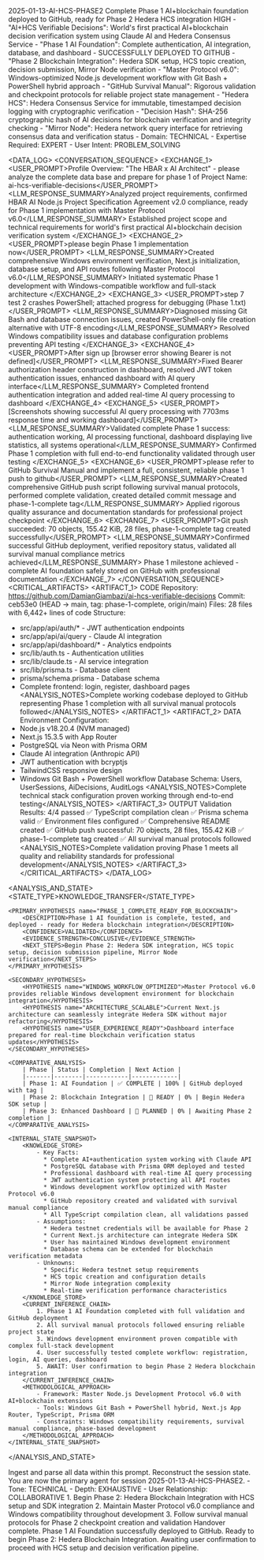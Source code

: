 <METADATA>
    <SESSION_ID>2025-01-13-AI-HCS-PHASE2</SESSION_ID>
    <HANDOVER_TOPIC>Complete Phase 1 AI+blockchain foundation deployed to GitHub, ready for Phase 2 Hedera HCS integration</HANDOVER_TOPIC>
    <PRIORITY_LEVEL>HIGH</PRIORITY_LEVEL>
    <CORE_CONCEPTS_DEFINED>
        - "AI+HCS Verifiable Decisions": World's first practical AI+blockchain decision verification system using Claude AI and Hedera Consensus Service
        - "Phase 1 AI Foundation": Complete authentication, AI integration, database, and dashboard - SUCCESSFULLY DEPLOYED TO GITHUB
        - "Phase 2 Blockchain Integration": Hedera SDK setup, HCS topic creation, decision submission, Mirror Node verification
        - "Master Protocol v6.0": Windows-optimized Node.js development workflow with Git Bash + PowerShell hybrid approach
        - "GitHub Survival Manual": Rigorous validation and checkpoint protocols for reliable project state management
        - "Hedera HCS": Hedera Consensus Service for immutable, timestamped decision logging with cryptographic verification
        - "Decision Hash": SHA-256 cryptographic hash of AI decisions for blockchain verification and integrity checking
        - "Mirror Node": Hedera network query interface for retrieving consensus data and verification status
    </CORE_CONCEPTS_DEFINED>
    <CONTEXT_DEPENDENCIES>
        - Domain: TECHNICAL
        - Expertise Required: EXPERT
        - User Intent: PROBLEM_SOLVING
    </CONTEXT_DEPENDENCIES>
</METADATA>

<DATA_LOG>
    <CONVERSATION_SEQUENCE>
        <EXCHANGE_1>
            <USER_PROMPT>Profile Overview: "The HBAR x AI Architect" - please analyze the complete data base and prepare for phase 1 of Project Name: ai-hcs-verifiable-decisions</USER_PROMPT>
            <LLM_RESPONSE_SUMMARY>Analyzed project requirements, confirmed HBAR AI Node.js Project Specification Agreement v2.0 compliance, ready for Phase 1 implementation with Master Protocol v6.0</LLM_RESPONSE_SUMMARY>
            <SIGNIFICANCE>Established project scope and technical requirements for world's first practical AI+blockchain decision verification system</SIGNIFICANCE>
        </EXCHANGE_1>
        <EXCHANGE_2>
            <USER_PROMPT>please begin Phase 1 implementation now</USER_PROMPT>
            <LLM_RESPONSE_SUMMARY>Created comprehensive Windows environment verification, Next.js initialization, database setup, and API routes following Master Protocol v6.0</LLM_RESPONSE_SUMMARY>
            <SIGNIFICANCE>Initiated systematic Phase 1 development with Windows-compatible workflow and full-stack architecture</SIGNIFICANCE>
        </EXCHANGE_2>
        <EXCHANGE_3>
            <USER_PROMPT>step 7 test 2 crashes PowerShell; attached progress for debugging (Phase 1.txt)</USER_PROMPT>
            <LLM_RESPONSE_SUMMARY>Diagnosed missing Git Bash and database connection issues, created PowerShell-only file creation alternative with UTF-8 encoding</LLM_RESPONSE_SUMMARY>
            <SIGNIFICANCE>Resolved Windows compatibility issues and database configuration problems preventing API testing</SIGNIFICANCE>
        </EXCHANGE_3>
        <EXCHANGE_4>
            <USER_PROMPT>After sign up [browser error showing Bearer is not defined]</USER_PROMPT>
            <LLM_RESPONSE_SUMMARY>Fixed Bearer authorization header construction in dashboard, resolved JWT token authentication issues, enhanced dashboard with AI query interface</LLM_RESPONSE_SUMMARY>
            <SIGNIFICANCE>Completed frontend authentication integration and added real-time AI query processing to dashboard</SIGNIFICANCE>
        </EXCHANGE_4>
        <EXCHANGE_5>
            <USER_PROMPT>[Screenshots showing successful AI query processing with 7703ms response time and working dashboard]</USER_PROMPT>
            <LLM_RESPONSE_SUMMARY>Validated complete Phase 1 success: authentication working, AI processing functional, dashboard displaying live statistics, all systems operational</LLM_RESPONSE_SUMMARY>
            <SIGNIFICANCE>Confirmed Phase 1 completion with full end-to-end functionality validated through user testing</SIGNIFICANCE>
        </EXCHANGE_5>
        <EXCHANGE_6>
            <USER_PROMPT>please refer to GitHub Survival Manual and implement a full, consistent, reliable phase 1 push to github</USER_PROMPT>
            <LLM_RESPONSE_SUMMARY>Created comprehensive GitHub push script following survival manual protocols, performed complete validation, created detailed commit message and phase-1-complete tag</LLM_RESPONSE_SUMMARY>
            <SIGNIFICANCE>Applied rigorous quality assurance and documentation standards for professional project checkpoint</SIGNIFICANCE>
        </EXCHANGE_6>
        <EXCHANGE_7>
            <USER_PROMPT>Git push succeeded: 70 objects, 155.42 KiB, 28 files, phase-1-complete tag created successfully</USER_PROMPT>
            <LLM_RESPONSE_SUMMARY>Confirmed successful GitHub deployment, verified repository status, validated all survival manual compliance metrics achieved</LLM_RESPONSE_SUMMARY>
            <SIGNIFICANCE>Phase 1 milestone achieved - complete AI foundation safely stored on GitHub with professional documentation</SIGNIFICANCE>
        </EXCHANGE_7>
    </CONVERSATION_SEQUENCE>
    <CRITICAL_ARTIFACTS>
        <ARTIFACT_1>
            <TYPE>CODE</TYPE>
            <CONTENT>Repository: https://github.com/DamianGiambazi/ai-hcs-verifiable-decisions
Commit: ceb53e0 (HEAD -> main, tag: phase-1-complete, origin/main)
Files: 28 files with 6,442+ lines of code
Structure:
- src/app/api/auth/* - JWT authentication endpoints
- src/app/api/ai/query - Claude AI integration
- src/app/api/dashboard/* - Analytics endpoints
- src/lib/auth.ts - Authentication utilities
- src/lib/claude.ts - AI service integration
- src/lib/prisma.ts - Database client
- prisma/schema.prisma - Database schema
- Complete frontend: login, register, dashboard pages</CONTENT>
            <ANALYSIS_NOTES>Complete working codebase deployed to GitHub representing Phase 1 completion with all survival manual protocols followed</ANALYSIS_NOTES>
        </ARTIFACT_1>
        <ARTIFACT_2>
            <TYPE>DATA</TYPE>
            <CONTENT>Environment Configuration:
- Node.js v18.20.4 (NVM managed)
- Next.js 15.3.5 with App Router
- PostgreSQL via Neon with Prisma ORM
- Claude AI integration (Anthropic API)
- JWT authentication with bcryptjs
- TailwindCSS responsive design
- Windows Git Bash + PowerShell workflow
Database Schema: Users, UserSessions, AiDecisions, AuditLogs</CONTENT>
            <ANALYSIS_NOTES>Complete technical stack configuration proven working through end-to-end testing</ANALYSIS_NOTES>
        </ARTIFACT_3>
            <TYPE>OUTPUT</TYPE>
            <CONTENT>Validation Results: 4/4 passed
✅ TypeScript compilation clean
✅ Prisma schema valid
✅ Environment files configured
✅ Comprehensive README created
✅ GitHub push successful: 70 objects, 28 files, 155.42 KiB
✅ phase-1-complete tag created
✅ All survival manual protocols followed</CONTENT>
            <ANALYSIS_NOTES>Complete validation proving Phase 1 meets all quality and reliability standards for professional development</ANALYSIS_NOTES>
        </ARTIFACT_3>
    </CRITICAL_ARTIFACTS>
</DATA_LOG>

<ANALYSIS_AND_STATE>
    <STATE_TYPE>KNOWLEDGE_TRANSFER</STATE_TYPE>

    <PRIMARY_HYPOTHESIS name="PHASE_1_COMPLETE_READY_FOR_BLOCKCHAIN">
        <DESCRIPTION>Phase 1 AI foundation is complete, tested, and deployed - ready for Hedera blockchain integration</DESCRIPTION>
        <CONFIDENCE>VALIDATED</CONFIDENCE>
        <EVIDENCE_STRENGTH>CONCLUSIVE</EVIDENCE_STRENGTH>
        <NEXT_STEPS>Begin Phase 2: Hedera SDK integration, HCS topic setup, decision submission pipeline, Mirror Node verification</NEXT_STEPS>
    </PRIMARY_HYPOTHESIS>

    <SECONDARY_HYPOTHESES>
        <HYPOTHESIS name="WINDOWS_WORKFLOW_OPTIMIZED">Master Protocol v6.0 provides reliable Windows development environment for blockchain integration</HYPOTHESIS>
        <HYPOTHESIS name="ARCHITECTURE_SCALABLE">Current Next.js architecture can seamlessly integrate Hedera SDK without major refactoring</HYPOTHESIS>
        <HYPOTHESIS name="USER_EXPERIENCE_READY">Dashboard interface prepared for real-time blockchain verification status updates</HYPOTHESIS>
    </SECONDARY_HYPOTHESES>

    <COMPARATIVE_ANALYSIS>
        | Phase | Status | Completion | Next Action |
        |-------|--------|------------|-------------|
        | Phase 1: AI Foundation | ✅ COMPLETE | 100% | GitHub deployed with tag |
        | Phase 2: Blockchain Integration | 🚀 READY | 0% | Begin Hedera SDK setup |
        | Phase 3: Enhanced Dashboard | 📅 PLANNED | 0% | Awaiting Phase 2 completion |
    </COMPARATIVE_ANALYSIS>

    <INTERNAL_STATE_SNAPSHOT>
        <KNOWLEDGE_STORE>
            - Key Facts:
              * Complete AI+authentication system working with Claude API
              * PostgreSQL database with Prisma ORM deployed and tested
              * Professional dashboard with real-time AI query processing
              * JWT authentication system protecting all API routes
              * Windows development workflow optimized with Master Protocol v6.0
              * GitHub repository created and validated with survival manual compliance
              * All TypeScript compilation clean, all validations passed
            - Assumptions:
              * Hedera testnet credentials will be available for Phase 2
              * Current Next.js architecture can integrate Hedera SDK
              * User has maintained Windows development environment
              * Database schema can be extended for blockchain verification metadata
            - Unknowns:
              * Specific Hedera testnet setup requirements
              * HCS topic creation and configuration details
              * Mirror Node integration complexity
              * Real-time verification performance characteristics
        </KNOWLEDGE_STORE>
        <CURRENT_INFERENCE_CHAIN>
            1. Phase 1 AI Foundation completed with full validation and GitHub deployment
            2. All survival manual protocols followed ensuring reliable project state
            3. Windows development environment proven compatible with complex full-stack development
            4. User successfully tested complete workflow: registration, login, AI queries, dashboard
            5. AWAIT: User confirmation to begin Phase 2 Hedera blockchain integration
        </CURRENT_INFERENCE_CHAIN>
        <METHODOLOGICAL_APPROACH>
            - Framework: Master Node.js Development Protocol v6.0 with AI+blockchain extensions
            - Tools: Windows Git Bash + PowerShell hybrid, Next.js App Router, TypeScript, Prisma ORM
            - Constraints: Windows compatibility requirements, survival manual compliance, phase-based development
        </METHODOLOGICAL_APPROACH>
    </INTERNAL_STATE_SNAPSHOT>
</ANALYSIS_AND_STATE>

<DIRECTIVE>
    <ACTION>Ingest and parse all data within this prompt. Reconstruct the session state.</ACTION>
    <NEW_ROLE>You are now the primary agent for session 2025-01-13-AI-HCS-PHASE2.</NEW_ROLE>
    <BEHAVIORAL_CONTINUITY>
        - Tone: TECHNICAL
        - Depth: EXHAUSTIVE
        - User Relationship: COLLABORATIVE
    </BEHAVIORAL_CONTINUITY>
    <IMMEDIATE_PRIORITIES>
        1. Begin Phase 2: Hedera Blockchain Integration with HCS setup and SDK integration
        2. Maintain Master Protocol v6.0 compliance and Windows compatibility throughout development
        3. Follow survival manual protocols for Phase 2 checkpoint creation and validation
    </IMMEDIATE_PRIORITIES>
    <STATUS>Handover complete. Phase 1 AI Foundation successfully deployed to GitHub. Ready to begin Phase 2: Hedera Blockchain Integration. Awaiting user confirmation to proceed with HCS setup and decision verification pipeline.</STATUS>
</DIRECTIVE>
